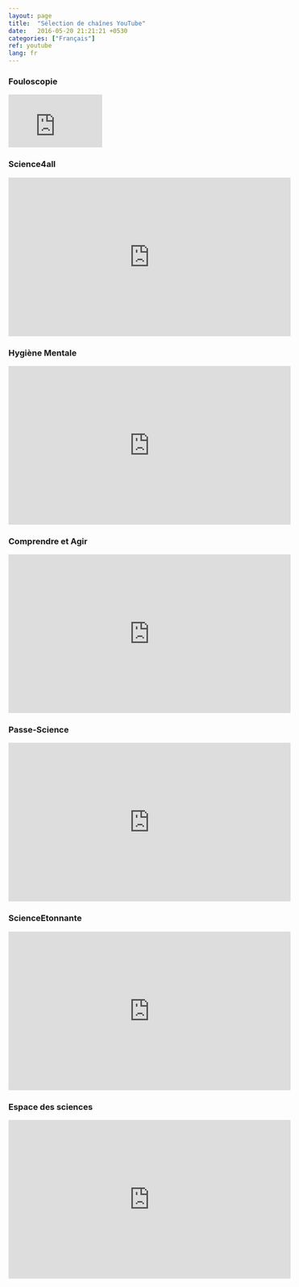 ```yaml
---
layout: page
title:  "Sélection de chaînes YouTube"
date:   2016-05-20 21:21:21 +0530
categories: ["Français"]
ref: youtube
lang: fr
---
```


### Fouloscopie

<iframe width="186" height="105" src="https://www.youtube.com/embed/kB1XuLFzHCI" title="YouTube video player" frameborder="0" allow="accelerometer; autoplay; clipboard-write; encrypted-media; gyroscope; picture-in-picture" allowfullscreen></iframe>


### Science4all

<iframe width="560" height="315" src="https://www.youtube.com/embed/wKimU8jy2a8" title="YouTube video player" frameborder="0" allow="accelerometer; autoplay; clipboard-write; encrypted-media; gyroscope; picture-in-picture" allowfullscreen></iframe>


### Hygiène Mentale

<iframe width="560" height="315" src="https://www.youtube.com/embed/1c1jZQ9Bkq0" title="YouTube video player" frameborder="0" allow="accelerometer; autoplay; clipboard-write; encrypted-media; gyroscope; picture-in-picture" allowfullscreen></iframe>


### Comprendre et Agir

<iframe width="560" height="315" src="https://www.youtube.com/embed/n3LyVbGUFu4" title="YouTube video player" frameborder="0" allow="accelerometer; autoplay; clipboard-write; encrypted-media; gyroscope; picture-in-picture" allowfullscreen></iframe>


### Passe-Science

<iframe width="560" height="315" src="https://www.youtube.com/embed/nIRbI8peRgM" title="YouTube video player" frameborder="0" allow="accelerometer; autoplay; clipboard-write; encrypted-media; gyroscope; picture-in-picture" allowfullscreen></iframe>


### ScienceEtonnante

<iframe width="560" height="315" src="https://www.youtube.com/embed/qZRYGxF6D3w" title="YouTube video player" frameborder="0" allow="accelerometer; autoplay; clipboard-write; encrypted-media; gyroscope; picture-in-picture" allowfullscreen></iframe>


### Espace des sciences

<iframe width="560" height="315" src="https://www.youtube.com/embed/jU7gYF5txc0" title="YouTube video player" frameborder="0" allow="accelerometer; autoplay; clipboard-write; encrypted-media; gyroscope; picture-in-picture" allowfullscreen></iframe>


